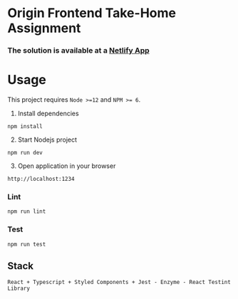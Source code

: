 # Origin Frontend Take-Home Assignment

### The solution is available at a [Netlify App](https://pensive-shirley-1fa631.netlify.app/)
# Usage

This project requires `Node >=12` and `NPM >= 6`.

  1. Install dependencies
```shell
npm install
```

  2. Start Nodejs project
```shell
npm run dev
```

  3. Open application in your browser
```
http://localhost:1234
```

### Lint

```
npm run lint
```

### Test

```
npm run test
```
## Stack
```
React + Typescript + Styled Components + Jest - Enzyme - React Testint Library
```
